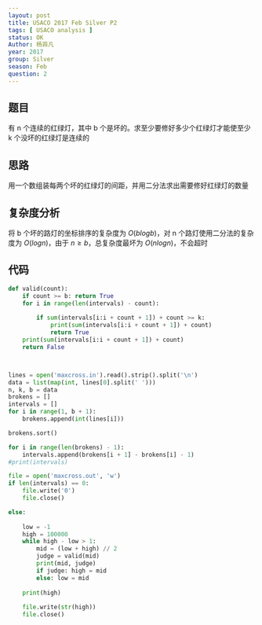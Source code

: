 ```yaml
---
layout: post
title: USACO 2017 Feb Silver P2
tags: [ USACO analysis ]
status: OK
Author: 杨菲凡
year: 2017
group: Silver
season: Feb
question: 2
---
```


## 题目

有 n 个连续的红绿灯，其中 b 个是坏的。求至少要修好多少个红绿灯才能使至少 k 个没坏的红绿灯是连续的

## 思路

用一个数组装每两个坏的红绿灯的间距，并用二分法求出需要修好红绿灯的数量

## 复杂度分析

将 b 个坏的路灯的坐标排序的复杂度为 $O(b logb)$，对 n 个路灯使用二分法的复杂度为 $O(logn)$，由于 $n ≥ b$，总复杂度最坏为 $O(n logn)$，不会超时

## 代码

```python
def valid(count):
	if count >= b: return True
	for i in range(len(intervals) - count):
		
		if sum(intervals[i:i + count + 1]) + count >= k:
			print(sum(intervals[i:i + count + 1]) + count)
			return True
	print(sum(intervals[i:i + count + 1]) + count)
	return False



lines = open('maxcross.in').read().strip().split('\n')
data = list(map(int, lines[0].split(' ')))
n, k, b = data
brokens = [] 
intervals = []
for i in range(1, b + 1):
	brokens.append(int(lines[i]))

brokens.sort()

for i in range(len(brokens) - 1):
	intervals.append(brokens[i + 1] - brokens[i] - 1)
#print(intervals)

file = open('maxcross.out', 'w')
if len(intervals) == 0: 
	file.write('0')
	file.close()

else:
	
	low = -1
	high = 100000
	while high - low > 1:
		mid = (low + high) // 2
		judge = valid(mid)
		print(mid, judge)
		if judge: high = mid
		else: low = mid
	
	print(high)
	
	file.write(str(high))
	file.close()
		
		
```

